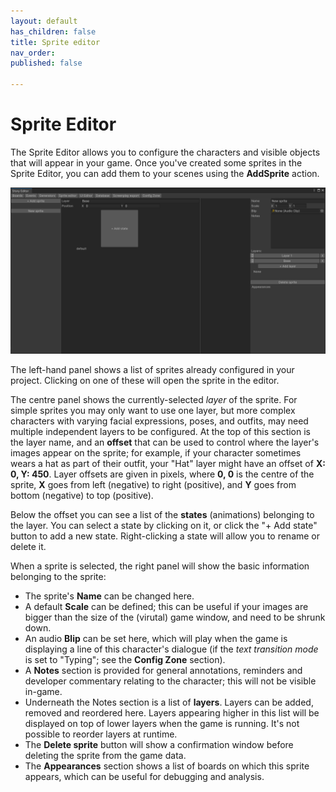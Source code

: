 ```yaml
---
layout: default
has_children: false
title: Sprite editor
nav_order: 
published: false

---
```

# Sprite Editor

The Sprite Editor allows you to configure the characters and visible objects that will appear in your game. Once you've created some sprites in the Sprite Editor, you can add them to your scenes using the **AddSprite** action.

![](/assets/images/new-sprite.png)

The left-hand panel shows a list of sprites already configured in your project. Clicking on one of these will open the sprite in the editor.

The centre panel shows the currently-selected _layer_ of the sprite. For simple sprites you may only want to use one layer, but more complex characters with varying facial expressions, poses, and outfits, may need multiple independent layers to be configured. At the top of this section is the layer name, and an **offset** that can be used to control where the layer's images appear on the sprite; for example, if your character sometimes wears a hat as part of their outfit, your "Hat" layer might have an offset of **X: 0, Y: 450**. Layer offsets are given in pixels, where **0, 0** is the centre of the sprite, **X** goes from left (negative) to right (positive), and **Y** goes from bottom (negative) to top (positive).

Below the offset you can see a list of the **states** (animations) belonging to the layer. You can select a state by clicking on it, or click the "+ Add state" button to add a new state. Right-clicking a state will allow you to rename or delete it.

When a sprite is selected, the right panel will show the basic information belonging to the sprite:

* The sprite's **Name** can be changed here.
* A default **Scale** can be defined; this can be useful if your images are bigger than the size of the (virutal) game window, and need to be shrunk down. 
* An audio **Blip** can be set here, which will play when the game is displaying a line of this character's dialogue (if the _text transition mode_ is set to "Typing"; see the **Config Zone** section). 
* A **Notes** section is provided for general annotations, reminders and developer commentary relating to the character; this will not be visible in-game.
* Underneath the Notes section is a list of **layers**. Layers can be added, removed and reordered here. Layers appearing higher in this list will be displayed on top of lower layers when the game is running. It's not possible to reorder layers at runtime. 
* The **Delete sprite** button will show a confirmation window before deleting the sprite from the game data.
* The **Appearances** section shows a list of boards on which this sprite appears, which can be useful for debugging and analysis.